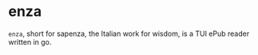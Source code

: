 # enza

`enza`, short for sapenza, the Italian work for wisdom, is a TUI ePub reader written in go.
